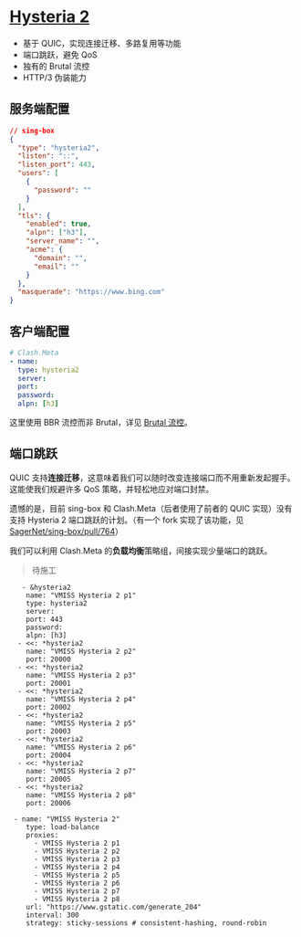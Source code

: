 # [Hysteria 2](https://v2.hysteria.network/zh/)

- 基于 QUIC，实现连接迁移、多路复用等功能
- 端口跳跃，避免 QoS
- 独有的 Brutal 流控
- HTTP/3 伪装能力

## 服务端配置

```json
// sing-box
{
  "type": "hysteria2",
  "listen": "::",
  "listen_port": 443,
  "users": [
    {
      "password": ""
    }
  ],
  "tls": {
    "enabled": true,
    "alpn": ["h3"],
    "server_name": "",
    "acme": {
      "domain": "",
      "email": ""
    }
  },
  "masquerade": "https://www.bing.com"
}
```

## 客户端配置

```yaml
# Clash.Meta
- name:
  type: hysteria2
  server:
  port:
  password:
  alpn: [h3]
```

这里使用 BBR 流控而非 Brutal，详见 [Brutal 流控](/docs/brutal.md)。

## 端口跳跃

QUIC 支持**连接迁移**，这意味着我们可以随时改变连接端口而不用重新发起握手。这能使我们规避许多 QoS 策略，并轻松地应对端口封禁。

遗憾的是，目前 sing-box 和 Clash.Meta（后者使用了前者的 QUIC 实现）没有支持 Hysteria 2 端口跳跃的计划。（有一个 fork 实现了该功能，见 [SagerNet/sing-box/pull/764](https://github.com/SagerNet/sing-box/pull/764)）

我们可以利用 Clash.Meta 的**负载均衡**策略组，间接实现少量端口的跳跃。

> 待施工



```
   - &hysteria2
    name: "VMISS Hysteria 2 p1"
    type: hysteria2
    server: 
    port: 443
    password: 
    alpn: [h3]
  - <<: *hysteria2
    name: "VMISS Hysteria 2 p2"
    port: 20000
  - <<: *hysteria2
    name: "VMISS Hysteria 2 p3"
    port: 20001
  - <<: *hysteria2
    name: "VMISS Hysteria 2 p4"
    port: 20002
  - <<: *hysteria2
    name: "VMISS Hysteria 2 p5"
    port: 20003
  - <<: *hysteria2
    name: "VMISS Hysteria 2 p6"
    port: 20004
  - <<: *hysteria2
    name: "VMISS Hysteria 2 p7"
    port: 20005
  - <<: *hysteria2
    name: "VMISS Hysteria 2 p8"
    port: 20006
 
 - name: "VMISS Hysteria 2"
    type: load-balance
    proxies:
      - VMISS Hysteria 2 p1
      - VMISS Hysteria 2 p2
      - VMISS Hysteria 2 p3
      - VMISS Hysteria 2 p4
      - VMISS Hysteria 2 p5
      - VMISS Hysteria 2 p6
      - VMISS Hysteria 2 p7
      - VMISS Hysteria 2 p8
    url: "https://www.gstatic.com/generate_204"
    interval: 300
    strategy: sticky-sessions # consistent-hashing, round-robin
```

